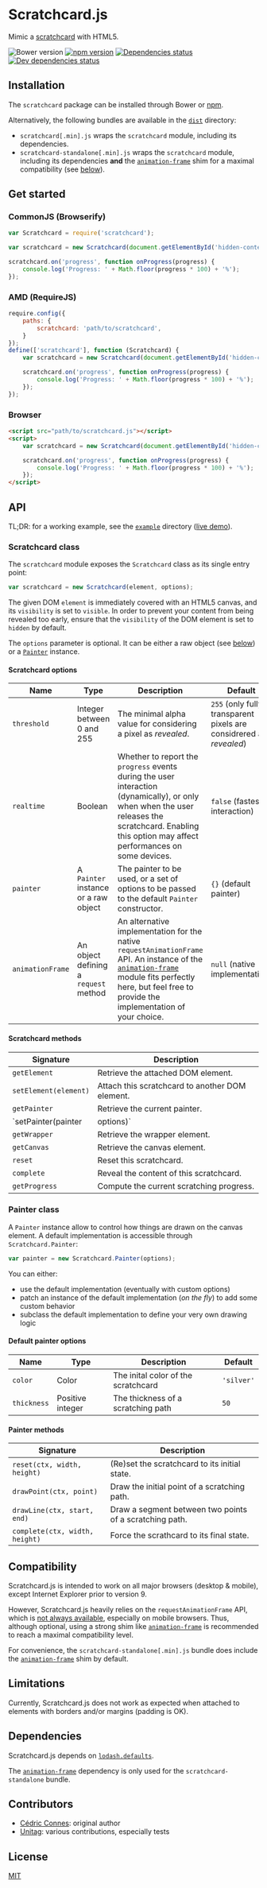# Scratchcard.js

Mimic a [scratchcard](http://en.wikipedia.org/wiki/Scratchcard) with HTML5.

![Bower version](https://img.shields.io/bower/v/scratchcard.svg)
[![npm version](https://img.shields.io/npm/v/scratchcard.svg)](https://www.npmjs.com/package/scratchcard)
[![Dependencies status](https://img.shields.io/david/connesc/scratchcard.svg)](https://david-dm.org/connesc/scratchcard)
[![Dev dependencies status](https://img.shields.io/david/dev/connesc/scratchcard.svg)](https://david-dm.org/connesc/scratchcard#info=devDependencies)

## Installation
The `scratchcard` package can be installed through Bower or [npm](https://www.npmjs.com/package/scratchcard).

Alternatively, the following bundles are available in the [`dist`](https://github.com/connesc/scratchcard/tree/master/dist) directory:
 - `scratchcard[.min].js` wraps the `scratchcard` module, including its dependencies.
 - `scratchcard-standalone[.min].js` wraps the `scratchcard` module, including its dependencies **and** the [`animation-frame`](https://github.com/kof/animation-frame) shim for a maximal compatibility (see [below](#compatibility)).

## Get started

### CommonJS (Browserify)
```javascript
var Scratchcard = require('scratchcard');

var scratchcard = new Scratchcard(document.getElementById('hidden-content'));

scratchcard.on('progress', function onProgress(progress) {
    console.log('Progress: ' + Math.floor(progress * 100) + '%');
});
```

### AMD (RequireJS)
```javascript
require.config({
    paths: {
        scratchcard: 'path/to/scratchcard',
    }
});
define(['scratchcard'], function (Scratchcard) {
    var scratchcard = new Scratchcard(document.getElementById('hidden-content'));

    scratchcard.on('progress', function onProgress(progress) {
        console.log('Progress: ' + Math.floor(progress * 100) + '%');
    });
});
```

### Browser
```html
<script src="path/to/scratchcard.js"></script>
<script>
    var scratchcard = new Scratchcard(document.getElementById('hidden-content'));

    scratchcard.on('progress', function onProgress(progress) {
        console.log('Progress: ' + Math.floor(progress * 100) + '%');
    });
</script>
```

## API
TL;DR: for a working example, see the [`example`](https://github.com/connesc/scratchcard/tree/master/example) directory ([live demo](http://connesc.github.io/scratchcard/example/)).

### Scratchcard class
The `scratchcard` module exposes the `Scratchcard` class as its single entry point:
```javascript
var scratchcard = new Scratchcard(element, options);
```

The given DOM `element` is immediately covered with an HTML5 canvas, and its `visibility` is set to `visible`. In order to prevent your content from being revealed too early, ensure that the `visibility` of the DOM element is set to `hidden` by default.

The `options` parameter is optional. It can be either a raw object (see [below](#scratchcard-options)) or a [`Painter`](#painter-class) instance.

#### Scratchcard options

| Name | Type | Description | Default |
| ---- | ---- | ----------- | ------- |
| `threshold` | Integer between 0 and 255 | The minimal alpha value for considering a pixel as _revealed_. | `255` (only fully transparent pixels are considrered as _revealed_) |
| `realtime` | Boolean | Whether to report the `progress` events during the user interaction (dynamically), or only when when the user releases the scratchcard. Enabling this option may affect performances on some devices. | `false` (fastest interaction) |
| `painter` | A `Painter` instance or a raw object | The painter to be used, or a set of options to be passed to the default `Painter` constructor. | `{}` (default painter) |
| `animationFrame` | An object defining a `request` method | An alternative implementation for the native `requestAnimationFrame` API. An instance of the [`animation-frame`](https://github.com/kof/animation-frame) module fits perfectly here, but feel free to provide the implementation of your choice. | `null` (native implementation) |

#### Scratchcard methods

| Signature | Description |
| --------- | ----------- |
| `getElement` | Retrieve the attached DOM element. |
| `setElement(element)` | Attach this scratchcard to another DOM element. |
| `getPainter` | Retrieve the current painter. |
| `setPainter(painter|options)` | Replace the current painter by the given one. If the given parameter is not a `Painter` instance, it is passed as options to the default `Painter` constructor. |
| `getWrapper` | Retrieve the wrapper element. |
| `getCanvas` | Retrieve the canvas element. |
| `reset` | Reset this scratchcard. |
| `complete` | Reveal the content of this scratchcard. |
| `getProgress` | Compute the current scratching progress. |

### Painter class

A `Painter` instance allow to control how things are drawn on the canvas element. A default implementation is accessible through `Scratchcard.Painter`:
```javascript
var painter = new Scratchcard.Painter(options);
```

You can either:
 - use the default implementation (eventually with custom options)
 - patch an instance of the default implementation (_on the fly_) to add some custom behavior
 - subclass the default implementation to define your very own drawing logic

#### Default painter options

| Name | Type | Description | Default |
| ---- | ---- | ----------- | ------- |
| `color` | Color | The inital color of the scratchcard | `'silver'` |
| `thickness` | Positive integer | The thickness of a scratching path | `50` |

#### Painter methods

| Signature | Description |
| --------- | ----------- |
| `reset(ctx, width, height)` | (Re)set the scratchcard to its initial state. |
| `drawPoint(ctx, point)` | Draw the initial point of a scratching path. |
| `drawLine(ctx, start, end)` | Draw a segment between two points of a scratching path. |
| `complete(ctx, width, height)` | Force the scrathcard to its final state. |

## Compatibility

Scratchcard.js is intended to work on all major browsers (desktop & mobile), except Internet Explorer prior to version 9.

However, Scratchcard.js heavily relies on the `requestAnimationFrame` API, which is [not always available](http://caniuse.com/#feat=requestanimationframe), especially on mobile browsers. Thus, although optional, using a strong shim like [`animation-frame`](https://github.com/kof/animation-frame) is recommended to reach a maximal compatibility level.

For convenience, the `scratchcard-standalone[.min].js` bundle does include the [`animation-frame`](https://github.com/kof/animation-frame) shim by default.

## Limitations

Currently, Scratchcard.js does not work as expected when attached to elements with borders and/or margins (padding is OK).

## Dependencies

Scratchcard.js depends on [`lodash.defaults`](https://lodash.com/docs#defaults).

The [`animation-frame`](https://github.com/kof/animation-frame) dependency is only used for the `scratchcard-standalone` bundle.

## Contributors

 - [Cédric Connes](https://github.com/connesc): original author
 - [Unitag](https://github.com/unitag): various contributions, especially tests

## License

[MIT](https://github.com/connesc/scratchcard/blob/master/LICENSE)
